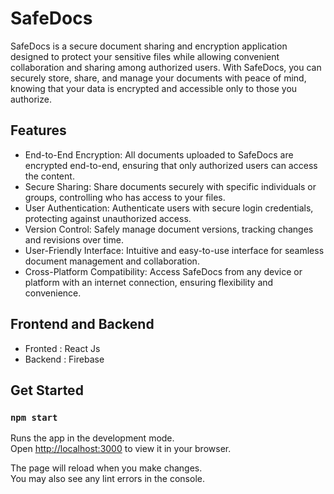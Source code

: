 # SafeDocs

SafeDocs is a secure document sharing and encryption application designed to protect your sensitive files while allowing convenient collaboration and sharing among authorized users. With SafeDocs, you can securely store, share, and manage your documents with peace of mind, knowing that your data is encrypted and accessible only to those you authorize.

## Features

* End-to-End Encryption: All documents uploaded to SafeDocs are encrypted end-to-end, ensuring that only authorized users can access the content.
* Secure Sharing: Share documents securely with specific individuals or groups, controlling who has access to your files.
* User Authentication: Authenticate users with secure login credentials, protecting against unauthorized access.
* Version Control: Safely manage document versions, tracking changes and revisions over time.
* User-Friendly Interface: Intuitive and easy-to-use interface for seamless document management and collaboration.
* Cross-Platform Compatibility: Access SafeDocs from any device or platform with an internet connection, ensuring flexibility and convenience.

## Frontend and Backend
* Fronted : React Js
* Backend : Firebase

## Get Started
### `npm start`

Runs the app in the development mode.\
Open [http://localhost:3000](http://localhost:3000) to view it in your browser.

The page will reload when you make changes.\
You may also see any lint errors in the console.

